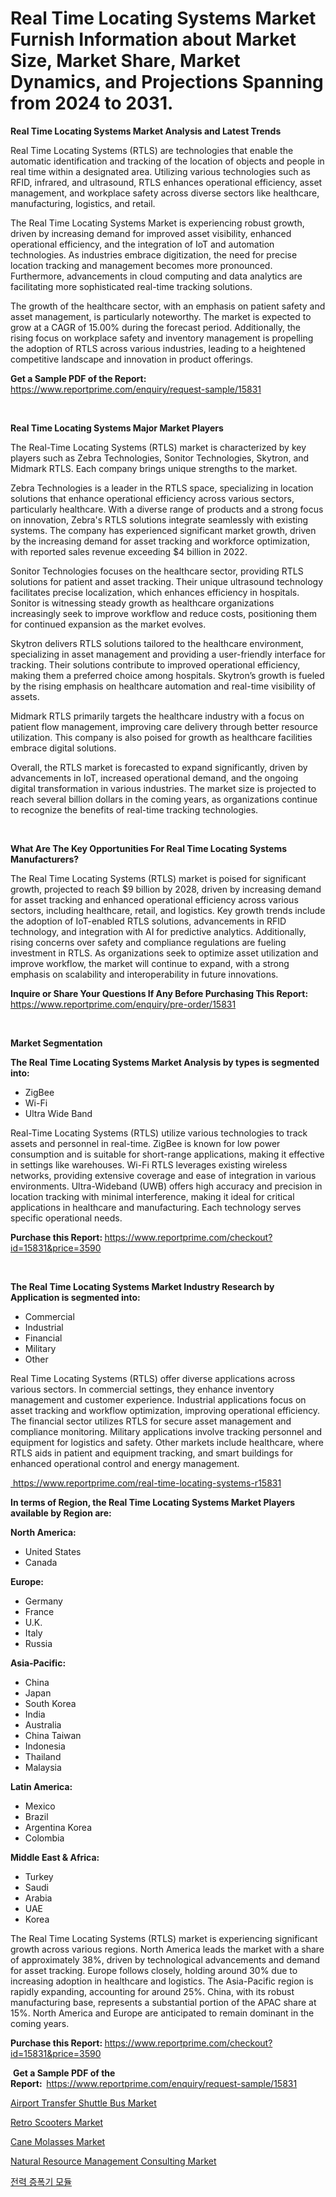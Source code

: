 <p><h1>Real Time Locating Systems Market Furnish Information about Market Size, Market Share, Market Dynamics, and Projections Spanning from 2024 to 2031.</h1></p><p><strong>Real Time Locating Systems Market Analysis and Latest Trends</strong></p>
<p><p>Real Time Locating Systems (RTLS) are technologies that enable the automatic identification and tracking of the location of objects and people in real time within a designated area. Utilizing various technologies such as RFID, infrared, and ultrasound, RTLS enhances operational efficiency, asset management, and workplace safety across diverse sectors like healthcare, manufacturing, logistics, and retail.</p><p>The Real Time Locating Systems Market is experiencing robust growth, driven by increasing demand for improved asset visibility, enhanced operational efficiency, and the integration of IoT and automation technologies. As industries embrace digitization, the need for precise location tracking and management becomes more pronounced. Furthermore, advancements in cloud computing and data analytics are facilitating more sophisticated real-time tracking solutions. </p><p>The growth of the healthcare sector, with an emphasis on patient safety and asset management, is particularly noteworthy. The market is expected to grow at a CAGR of 15.00% during the forecast period. Additionally, the rising focus on workplace safety and inventory management is propelling the adoption of RTLS across various industries, leading to a heightened competitive landscape and innovation in product offerings.</p></p>
<p><strong>Get a Sample PDF of the Report:&nbsp;</strong> <a href="https://www.reportprime.com/enquiry/request-sample/15831">https://www.reportprime.com/enquiry/request-sample/15831</a></p>
<p>&nbsp;</p>
<p><strong>Real Time Locating Systems Major Market Players</strong></p>
<p><p>The Real-Time Locating Systems (RTLS) market is characterized by key players such as Zebra Technologies, Sonitor Technologies, Skytron, and Midmark RTLS. Each company brings unique strengths to the market.</p><p>Zebra Technologies is a leader in the RTLS space, specializing in location solutions that enhance operational efficiency across various sectors, particularly healthcare. With a diverse range of products and a strong focus on innovation, Zebra's RTLS solutions integrate seamlessly with existing systems. The company has experienced significant market growth, driven by the increasing demand for asset tracking and workforce optimization, with reported sales revenue exceeding $4 billion in 2022.</p><p>Sonitor Technologies focuses on the healthcare sector, providing RTLS solutions for patient and asset tracking. Their unique ultrasound technology facilitates precise localization, which enhances efficiency in hospitals. Sonitor is witnessing steady growth as healthcare organizations increasingly seek to improve workflow and reduce costs, positioning them for continued expansion as the market evolves.</p><p>Skytron delivers RTLS solutions tailored to the healthcare environment, specializing in asset management and providing a user-friendly interface for tracking. Their solutions contribute to improved operational efficiency, making them a preferred choice among hospitals. Skytron’s growth is fueled by the rising emphasis on healthcare automation and real-time visibility of assets.</p><p>Midmark RTLS primarily targets the healthcare industry with a focus on patient flow management, improving care delivery through better resource utilization. This company is also poised for growth as healthcare facilities embrace digital solutions.</p><p>Overall, the RTLS market is forecasted to expand significantly, driven by advancements in IoT, increased operational demand, and the ongoing digital transformation in various industries. The market size is projected to reach several billion dollars in the coming years, as organizations continue to recognize the benefits of real-time tracking technologies.</p></p>
<p>&nbsp;</p>
<p><strong>What Are The Key Opportunities For Real Time Locating Systems Manufacturers?</strong></p>
<p><p>The Real Time Locating Systems (RTLS) market is poised for significant growth, projected to reach $9 billion by 2028, driven by increasing demand for asset tracking and enhanced operational efficiency across various sectors, including healthcare, retail, and logistics. Key growth trends include the adoption of IoT-enabled RTLS solutions, advancements in RFID technology, and integration with AI for predictive analytics. Additionally, rising concerns over safety and compliance regulations are fueling investment in RTLS. As organizations seek to optimize asset utilization and improve workflow, the market will continue to expand, with a strong emphasis on scalability and interoperability in future innovations.</p></p>
<p><strong>Inquire or Share Your Questions If Any Before Purchasing This Report:</strong> <a href="https://www.reportprime.com/enquiry/pre-order/15831">https://www.reportprime.com/enquiry/pre-order/15831</a></p>
<p>&nbsp;</p>
<p><strong>Market Segmentation</strong></p>
<p><strong>The Real Time Locating Systems Market Analysis by types is segmented into:</strong></p>
<p><ul><li>ZigBee</li><li>Wi-Fi</li><li>Ultra Wide Band</li></ul></p>
<p><p>Real-Time Locating Systems (RTLS) utilize various technologies to track assets and personnel in real-time. ZigBee is known for low power consumption and is suitable for short-range applications, making it effective in settings like warehouses. Wi-Fi RTLS leverages existing wireless networks, providing extensive coverage and ease of integration in various environments. Ultra-Wideband (UWB) offers high accuracy and precision in location tracking with minimal interference, making it ideal for critical applications in healthcare and manufacturing. Each technology serves specific operational needs.</p></p>
<p><strong>Purchase this Report:&nbsp;</strong><a href="https://www.reportprime.com/checkout?id=15831&price=3590">https://www.reportprime.com/checkout?id=15831&price=3590</a></p>
<p>&nbsp;</p>
<p><strong>The Real Time Locating Systems Market Industry Research by Application is segmented into:</strong></p>
<p><ul><li>Commercial</li><li>Industrial</li><li>Financial</li><li>Military</li><li>Other</li></ul></p>
<p><p>Real Time Locating Systems (RTLS) offer diverse applications across various sectors. In commercial settings, they enhance inventory management and customer experience. Industrial applications focus on asset tracking and workflow optimization, improving operational efficiency. The financial sector utilizes RTLS for secure asset management and compliance monitoring. Military applications involve tracking personnel and equipment for logistics and safety. Other markets include healthcare, where RTLS aids in patient and equipment tracking, and smart buildings for enhanced operational control and energy management.</p></p>
<p><a href="https://www.reportprime.com/real-time-locating-systems-r15831">&nbsp;https://www.reportprime.com/real-time-locating-systems-r15831</a></p>
<p><strong>In terms of Region, the Real Time Locating Systems Market Players available by Region are:</strong></p>
<p>
    <p> <strong> North America: </strong>
        <ul>
            <li>United States</li>
            <li>Canada</li>
        </ul>
        </p> 
    <p> <strong> Europe: </strong>
        <ul>
            <li>Germany</li>
            <li>France</li>
            <li>U.K.</li>
            <li>Italy</li>
            <li>Russia</li>
        </ul>
        </p> 
    <p> <strong> Asia-Pacific: </strong>
        <ul>
            <li>China</li>
            <li>Japan</li>
            <li>South Korea</li>
            <li>India</li>
            <li>Australia</li>
            <li>China Taiwan</li>
            <li>Indonesia</li>
            <li>Thailand</li>
            <li>Malaysia</li>
        </ul>
        </p> 
    <p> <strong> Latin America: </strong>
        <ul>
            <li>Mexico</li>
            <li>Brazil</li>
            <li>Argentina Korea</li>
            <li>Colombia</li>
        </ul>
        </p> 
    <p> <strong> Middle East & Africa: </strong>
        <ul>
            <li>Turkey</li>
            <li>Saudi</li>
            <li>Arabia</li>
            <li>UAE</li>
            <li>Korea</li>
        </ul>
    </p>
    </p>
<p><p>The Real Time Locating Systems (RTLS) market is experiencing significant growth across various regions. North America leads the market with a share of approximately 38%, driven by technological advancements and demand for asset tracking. Europe follows closely, holding around 30% due to increasing adoption in healthcare and logistics. The Asia-Pacific region is rapidly expanding, accounting for around 25%. China, with its robust manufacturing base, represents a substantial portion of the APAC share at 15%. North America and Europe are anticipated to remain dominant in the coming years.</p></p>
<p><strong>Purchase this Report: </strong><a href="https://www.reportprime.com/checkout?id=15831&price=3590">https://www.reportprime.com/checkout?id=15831&price=3590</a></p>
<p>&nbsp;<strong>Get a Sample PDF of the Report:&nbsp;&nbsp;</strong><a href="https://www.reportprime.com/enquiry/request-sample/15831">https://www.reportprime.com/enquiry/request-sample/15831</a></p>
<p><strong></strong></p>
<p><p><a href="https://issuu.com/reportprime-2/docs/airport-transfer-shuttle-bus-market_797546781d30b5">Airport Transfer Shuttle Bus Market</a></p><p><a href="https://issuu.com/reportprime-2/docs/retro-scooters-market-size-2030.ppt_4f7f135b3c0aec">Retro Scooters Market</a></p><p><a href="https://www.linkedin.com/pulse/cane-molasses-industry-analysis-report-its-market-size-ckl3e?trackingId=p%2Fk5Fac2ScakoXz1s8%2FKvA%3D%3D">Cane Molasses Market</a></p><p><a href="https://github.com/nicoletavirag/Market-Research-Report-List-5/blob/main/natural-resource-management-consulting-market.md">Natural Resource Management Consulting Market</a></p><p><a href="https://medium.com/@percyhagernes9778/%EC%84%B8%EA%B3%84-power-amplifier-modules-market-%EC%9D%80-2024%EC%97%90%EC%84%9C-2031%EB%A1%9C-%EC%97%B0%ED%8F%89%EA%B7%A0-%EC%A6%9D%EA%B0%80%EC%9C%A8%EC%9D%84-%EB%B3%B4%EC%9D%BC-%EA%B2%83%EC%9C%BC%EB%A1%9C-%EC%98%88%EC%83%81%EB%90%A9%EB%8B%88%EB%8B%A4-9f01a0be1636">전력 증폭기 모듈</a></p></p>